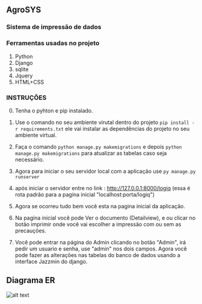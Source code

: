 ## AgroSYS

<h3>Sistema de impressão de dados<h3>
 
### Ferramentas usadas no projeto
 1. Python
 2. Django
 3. sqlite
 4. Jquery
 5. HTML+CSS
 
 ### INSTRUÇÕES
 
 0. Tenha o pyhton e pip instalado.
 
 1. Use o comando no seu ambiente virutal dentro do projeto
 ```pip install -r requirements.txt``` 
 ele vai instalar as dependências do projeto no seu ambiente virtual.
 
 2. Faça o comando ```python manage.py makemigrations``` e depois ```python manage.py makemigrations```
 para atualizar as tabelas caso seja necessário.
 
 3. Agora para iniciar o seu servidor local com a aplicação use ```py manage.py runserver```
 
 4. após iniciar o servidor entre no link : http://127.0.0.1:8000/logiq (essa é rota padrão para a pagina inicial "localhost:porta/logiq")
 
 5. Agora se ocorreu tudo bem você esta na pagina inicial da aplicação.
 
 6. Na pagina inicial você pode Ver o documento (Detailview), e ou clicar no botão imprimir onde você vai escolher a impressão com ou sem as precauções.
 
 7. Você pode entrar na página do Admin clicando no botão "Admin", irá pedir um usuario e senha, use "admin" nos dois campos. Agora você pode fazer as alterações nas tabelas do banco de dados usando a interface Jazzmin do django.

 ## Diagrama ER
 ![alt text](ER.png)
 
 
